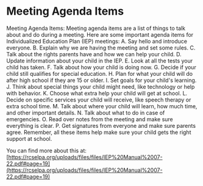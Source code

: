# Meeting Agenda Items
Meeting Agenda Items: Meeting agenda items are a list of things to talk about and do during a meeting. Here are some important agenda items for Individualized Education Plan (IEP) meetings:
A. Say hello and introduce everyone.
B. Explain why we are having the meeting and set some rules.
C. Talk about the rights parents have and how we can help your child.
D. Update information about your child in the IEP.
E. Look at all the tests your child has taken.
F. Talk about how your child is doing now.
G. Decide if your child still qualifies for special education.
H. Plan for what your child will do after high school if they are 15 or older.
I. Set goals for your child's learning.
J. Think about special things your child might need, like technology or help with behavior.
K. Choose what extra help your child will get at school.
L. Decide on specific services your child will receive, like speech therapy or extra school time.
M. Talk about where your child will learn, how much time, and other important details.
N. Talk about what to do in case of emergencies.
O. Read over notes from the meeting and make sure everything is clear.
P. Get signatures from everyone and make sure parents agree.
Remember, all these items help make sure your child gets the right support at school.

You can find more about this at: [https://rcselpa.org/uploads/files/files/IEP%20Manual%2007-22.pdf#page=19](https://rcselpa.org/uploads/files/files/IEP%20Manual%2007-22.pdf#page=19)
